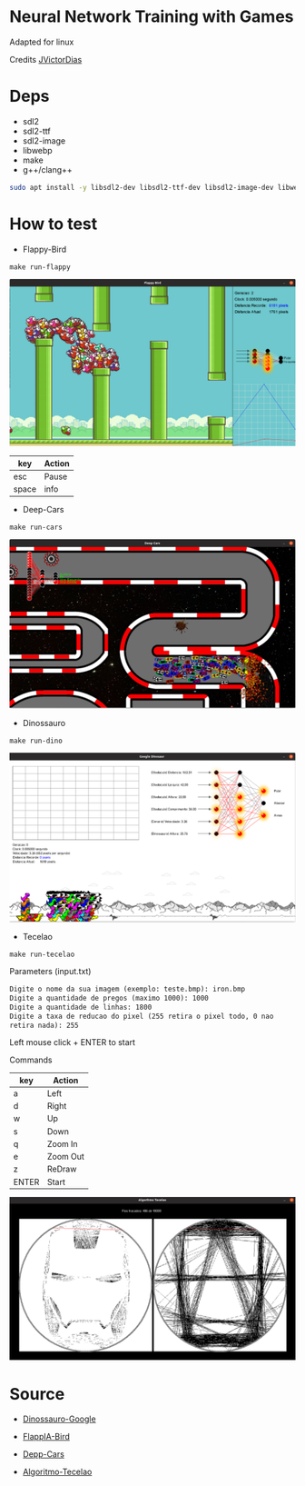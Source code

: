 # Neural Network Training with Games

Adapted for linux

Credits [JVictorDias](https://github.com/JVictorDias)

# Deps

* sdl2
* sdl2-ttf
* sdl2-image
* libwebp
* make
* g++/clang++

```sh
sudo apt install -y libsdl2-dev libsdl2-ttf-dev libsdl2-image-dev libwebp-dev libgsl-dev
```

# How to test


* Flappy-Bird

```
make run-flappy
```
![](doc/flappy.png)

|key|Action|
|---|------|
|esc | Pause |
|space | info |


* Deep-Cars

```
make run-cars
```

![](doc/cars.png)


* Dinossauro

```
make run-dino
```

![](doc/dino.png)


* Tecelao

```
make run-tecelao
```

Parameters (input.txt)

```
Digite o nome da sua imagem (exemplo: teste.bmp): iron.bmp
Digite a quantidade de pregos (maximo 1000): 1000
Digite a quantidade de linhas: 1800
Digite a taxa de reducao do pixel (255 retira o pixel todo, 0 nao retira nada): 255
```
Left mouse click + ENTER to start


Commands

|key|Action|
|---|------|
|a  |Left  |
|d  |Right |
|w  |Up    |
|s  |Down  |
|q  |Zoom In|
|e  |Zoom Out|
|z  |ReDraw|
|ENTER|Start|


![](doc/tecelao.png)

# Source

* [Dinossauro-Google](https://github.com/JVictorDias/Dinossauro-Google)

* [FlappIA-Bird](https://github.com/JVictorDias/FlappIA-Bird)

* [Depp-Cars](https://github.com/JVictorDias/DeepCars)

* [Algoritmo-Tecelao](https://github.com/JVictorDias/AlgoritmoTecelao)
